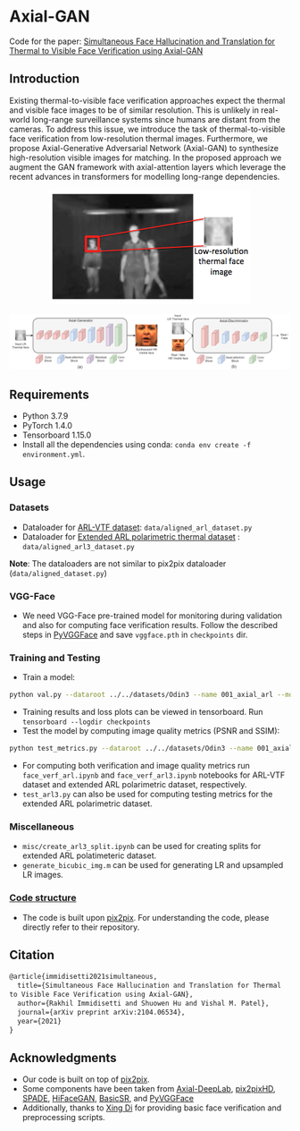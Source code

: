 # Axial-GAN

Code for the paper: [Simultaneous Face Hallucination and Translation for Thermal to Visible Face Verification using Axial-GAN](https://arxiv.org/abs/2104.06534)

## Introduction

Existing thermal-to-visible face verification approaches expect the thermal and visible face images to be of similar resolution.
This is unlikely in real-world long-range surveillance systems since humans are distant from the cameras. To address this issue,
we introduce the task of thermal-to-visible face verification  from  low-resolution  thermal  images. Furthermore, we  propose 
Axial-Generative Adversarial Network (Axial-GAN) to synthesize high-resolution visible images for matching. In the proposed approach
we augment the GAN framework with axial-attention layers which leverage the recent advances in transformers for modelling long-range 
dependencies.

<p align="center">
  <img src="imgs/Intro_fig_v1.png"/>
</p>

<img src='imgs/arch.png'/>

## Requirements
- Python 3.7.9
- PyTorch 1.4.0
- Tensorboard 1.15.0
- Install all the dependencies using conda:  `conda env create -f environment.yml`.

## Usage

### Datasets

- Dataloader for [ARL-VTF dataset](https://openaccess.thecvf.com/content/WACV2021/html/Poster_A_Large-Scale_Time-Synchronized_Visible_and_Thermal_Face_Dataset_WACV_2021_paper.html): `data/aligned_arl_dataset.py`
- Dataloader for [Extended ARL polarimetric thermal dataset](https://ieeexplore.ieee.org/document/9358101) : `data/aligned_arl3_dataset.py`

**Note**: The dataloaders are not similar to pix2pix dataloader (`data/aligned_dataset.py`)

### VGG-Face

- We need VGG-Face pre-trained model for monitoring during validation and also for computing face verification results.
  Follow the described steps in [PyVGGFace](https://github.com/chi0tzp/PyVGGFace) and save `vggface.pth` in `checkpoints` dir.

### Training and Testing
- Train a model:
```bash
python val.py --dataroot ../../datasets/Odin3 --name 001_axial_arl --model pix2pix_conf --dataset_mode aligned_arl
```
- Training results and loss plots can be viewed in tensorboard. Run `tensorboard --logdir checkpoints`
- Test the model by computing image quality metrics (PSNR and SSIM):
```bash
python test_metrics.py --dataroot ../../datasets/Odin3 --name 001_axial_arl --model pix2pix_conf --dataset_mode aligned_arl
```
- For computing both verification and image quality metrics run `face_verf_arl.ipynb` and `face_verf_arl3.ipynb` notebooks for
ARL-VTF dataset and extended ARL polarimetric dataset, respectively.
- `test_arl3.py` can also be used for computing testing metrics for the extended ARL polarimetric dataset.

### Miscellaneous
- `misc/create_arl3_split.ipynb` can be used for creating splits for extended ARL polatimeteric dataset.
- `generate_bicubic_img.m` can be used for generating LR and upsampled LR images.

### [Code structure](docs/overview.md)
- The code is built upon [pix2pix](https://github.com/junyanz/pytorch-CycleGAN-and-pix2pix). For understanding the code, 
  please directly refer to their repository.

## Citation
```
@article{immidisetti2021simultaneous,
  title={Simultaneous Face Hallucination and Translation for Thermal to Visible Face Verification using Axial-GAN},
  author={Rakhil Immidisetti and Shuowen Hu and Vishal M. Patel},
  journal={arXiv preprint arXiv:2104.06534},
  year={2021}
}
```

## Acknowledgments
- Our code is built on top of [pix2pix](https://github.com/junyanz/pytorch-CycleGAN-and-pix2pix).
- Some components have been taken from
  [Axial-DeepLab](https://github.com/csrhddlam/axial-deeplab),
  [pix2pixHD](https://github.com/NVIDIA/pix2pixHD), 
  [SPADE](https://github.com/NVlabs/SPADE), 
  [HiFaceGAN](https://github.com/Lotayou/Face-Renovation), 
  [BasicSR](https://github.com/xinntao/BasicSR), 
  and [PyVGGFace](https://github.com/chi0tzp/PyVGGFace) 
- Additionally, thanks to [Xing Di](https://scholar.google.com/citations?user=2KNy5XIAAAAJ&hl=en) for providing basic face
  verification and preprocessing scripts. 
